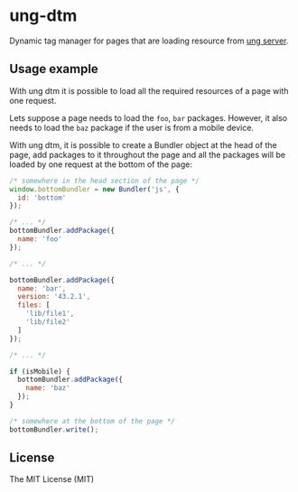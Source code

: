 # ung-dtm

Dynamic tag manager for pages that are loading resource from [ung server][].


## Usage example

With ung dtm it is possible to load all the required resources of a page with
one request.

Lets suppose a page needs to load the `foo`, `bar` packages. However,
it also needs to load the `baz` package if the user is from a mobile device.

With ung dtm, it is possible to create a Bundler object at the head of the page,
add packages to it throughout the page and all the packages will be loaded by one
request at the bottom of the page:

```js
/* somewhere in the head section of the page */
window.bottomBundler = new Bundler('js', {
  id: 'bottom'
});

/* ... */
bottomBundler.addPackage({
  name: 'foo'
});

/* ... */

bottomBundler.addPackage({
  name: 'bar',
  version: '43.2.1',
  files: [
    'lib/file1',
    'lib/file2'
  ]
});

/* ... */

if (isMobile) {
  bottomBundler.addPackage({
    name: 'baz'
  });
}

/* somewhere at the bottom of the page */
bottomBundler.write();
```


## License

The MIT License (MIT)


[ung server]: https://github.com/ungjs/ung-server
